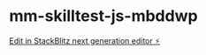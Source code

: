 # mm-skilltest-js-mbddwp

[Edit in StackBlitz next generation editor ⚡️](https://stackblitz.com/~/github.com/devdaniyalsadiq/mm-skilltest-js-mbddwp)